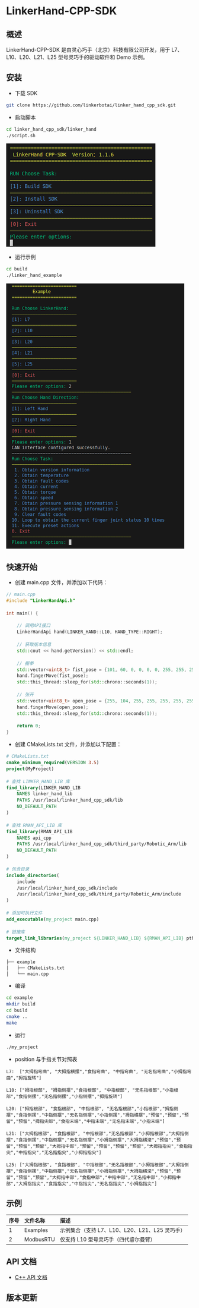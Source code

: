 # LinkerHand-CPP-SDK

## 概述

LinkerHand-CPP-SDK 是由灵心巧手（北京）科技有限公司开发，用于 L7、L10、L20、L21、L25 型号灵巧手的驱动软件和 Demo 示例。

## 安装

- 下载 SDK

```bash
git clone https://github.com/linkerbotai/linker_hand_cpp_sdk.git
```

- 启动脚本
```bash
cd linker_hand_cpp_sdk/linker_hand
./script.sh
```
![alt text](linker_hand/img/script.png)
- 运行示例

```bash
cd build
./linker_hand_example
```

![alt text](linker_hand/img/example.png) 

## 快速开始

- 创建 main.cpp 文件，并添加以下代码：

```cpp
// main.cpp
#include "LinkerHandApi.h"

int main() {

    // 调用API接口
    LinkerHandApi hand(LINKER_HAND::L10, HAND_TYPE::RIGHT);

    // 获取版本信息
    std::cout << hand.getVersion() << std::endl;

    // 握拳
    std::vector<uint8_t> fist_pose = {101, 60, 0, 0, 0, 0, 255, 255, 255, 51};
    hand.fingerMove(fist_pose);
    std::this_thread::sleep_for(std::chrono::seconds(1));

    // 张开
    std::vector<uint8_t> open_pose = {255, 104, 255, 255, 255, 255, 255, 255, 255, 71};
    hand.fingerMove(open_pose);
    std::this_thread::sleep_for(std::chrono::seconds(1));

    return 0;
}
```

- 创建 CMakeLists.txt 文件，并添加以下配置：

```cmake
# CMakeLists.txt
cmake_minimum_required(VERSION 3.5)
project(MyProject)

# 查找 LINKER_HAND_LIB 库
find_library(LINKER_HAND_LIB
    NAMES linker_hand_lib
    PATHS /usr/local/linker_hand_cpp_sdk/lib
    NO_DEFAULT_PATH
)

# 查找 RMAN_API_LIB 库
find_library(RMAN_API_LIB
    NAMES api_cpp
    PATHS /usr/local/linker_hand_cpp_sdk/third_party/Robotic_Arm/lib
    NO_DEFAULT_PATH
)

# 包含目录
include_directories(
	include
	/usr/local/linker_hand_cpp_sdk/include
	/usr/local/linker_hand_cpp_sdk/third_party/Robotic_Arm/include
)

# 添加可执行文件
add_executable(my_project main.cpp)

# 链接库
target_link_libraries(my_project ${LINKER_HAND_LIB} ${RMAN_API_LIB} pthread)
  ```

- 文件结构
```
├── example
│   ├── CMakeLists.txt
│   └── main.cpp
```
- 编译
```bash
cd example
mkdir build
cd build
cmake ..
make
```
- 运行

```bash
./my_project
```

- position 与手指关节对照表

```
L7:  ["大拇指弯曲", "大拇指横摆","食指弯曲", "中指弯曲", "无名指弯曲","小拇指弯曲","拇指旋转"]

L10: ["拇指根部", "拇指侧摆","食指根部", "中指根部", "无名指根部","小指根部","食指侧摆","无名指侧摆","小指侧摆","拇指旋转"]

L20: ["拇指根部", "食指根部", "中指根部", "无名指根部","小指根部","拇指侧摆","食指侧摆","中指侧摆","无名指侧摆","小指侧摆","拇指横摆","预留","预留","预留","预留","拇指尖部","食指末端","中指末端","无名指末端","小指末端"]

L21: ["大拇指根部", "食指根部", "中指根部","无名指根部","小拇指根部","大拇指侧摆","食指侧摆","中指侧摆","无名指侧摆","小拇指侧摆","大拇指横滚","预留","预留","预留","预留","大拇指中部","预留","预留","预留","预留","大拇指指尖","食指指尖","中指指尖","无名指指尖","小拇指指尖"]

L25: ["大拇指根部", "食指根部", "中指根部","无名指根部","小拇指根部","大拇指侧摆","食指侧摆","中指侧摆","无名指侧摆","小拇指侧摆","大拇指横滚","预留","预留","预留","预留","大拇指中部","食指中部","中指中部","无名指中部","小拇指中部","大拇指指尖","食指指尖","中指指尖","无名指指尖","小拇指指尖"]
```

## 示例

| 序号 | 文件名称  | 描述                                           |
| :--- | :-------- | :--------------------------------------------- |
| 1    | Examples  | 示例集合（支持 L7、L10、L20、L21、L25 灵巧手） |
| 2    | ModbusRTU | 仅支持 L10 型号灵巧手（四代睿尔曼臂）          |

## API 文档

- [C++ API 文档](linker_hand/docs/API-Reference.md)

## 版本更新
